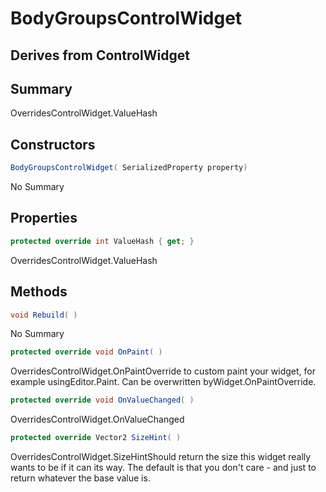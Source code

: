 # BodyGroupsControlWidget

## Derives from ControlWidget

## Summary

OverridesControlWidget.ValueHash
## Constructors

```c#
BodyGroupsControlWidget( SerializedProperty property) 
```
No Summary
## Properties

```c#
protected override int ValueHash { get; } 
```
OverridesControlWidget.ValueHash
## Methods

```c#
void Rebuild( ) 
```
No Summary
```c#
protected override void OnPaint( ) 
```
OverridesControlWidget.OnPaintOverride to custom paint your widget, for example usingEditor.Paint. Can be overwritten byWidget.OnPaintOverride.
```c#
protected override void OnValueChanged( ) 
```
OverridesControlWidget.OnValueChanged
```c#
protected override Vector2 SizeHint( ) 
```
OverridesControlWidget.SizeHintShould return the size this widget really wants to be if it can its way. The default
is that you don't care - and just to return whatever the base value is.
